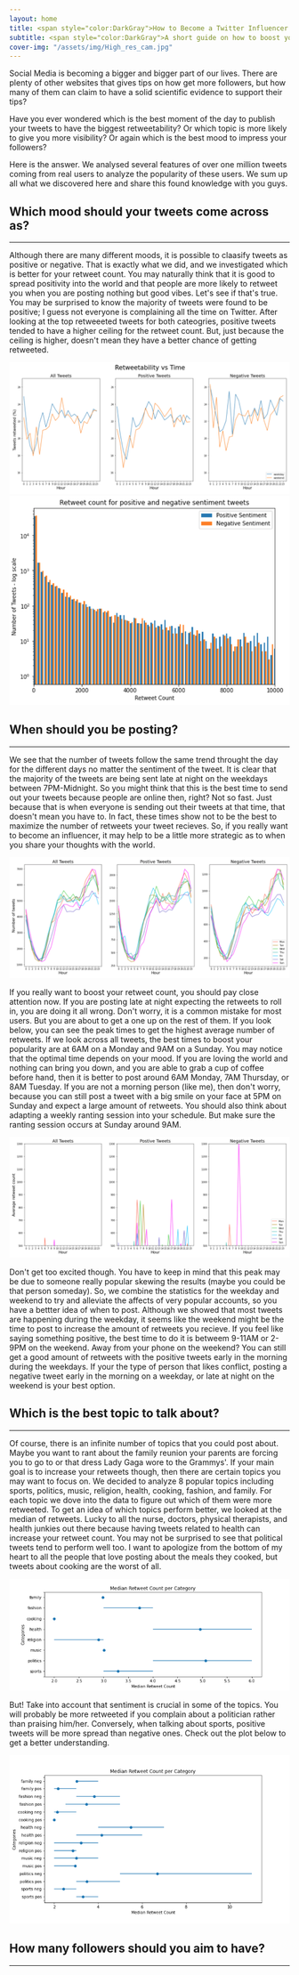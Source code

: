 ```yaml
---
layout: home
title: <span style="color:DarkGray">How to Become a Twitter Influencer </span>
subtitle: <span style="color:DarkGray">A short guide on how to boost your chances to be a real influencer on Twitter.</span>
cover-img: "/assets/img/High_res_cam.jpg"
---
```

 Social Media is becoming a bigger and bigger part of our lives. There are plenty of other websites that gives tips on how get more followers, but 
 how many of them can claim to have a solid scientific evidence to support their tips? 

 Have you ever wondered which is the best moment of the day to publish your tweets to have the biggest retweetability? 
 Or which topic is more likely to give you more visibility? Or again which is the best mood to impress your followers?

 Here is the answer.
 We analysed several features of over one million tweets coming from real users to analyze the popularity of these users. 
 We sum up all what we discovered here and share this found knowledge with you guys.


## Which mood should your tweets come across as?
___
Although there are many different moods, it is possible to claasify tweets as positive or negative. That is exactly what we did, and we investigated which is better for your retweet count. You may naturally think that it is good to spread positivity into the world and that people are more likely to retweet you when you are posting nothing but good vibes. Let's see if that's true. You may be surprised to know the majority of tweets were found to be positive; I guess not everyone is complaining all the time on Twitter. After looking at the top retweeeted tweets for both cateogries, positive tweets tended to have a higher ceiling for the retweet count. But, just because the ceiling is higher, doesn't mean they have a better chance of getting retweeted. 

![](/assets/img/retweetability.png)
![](/assets/img/tweet_retweet.png)

## When should you be posting?
___
We see that the number of tweets follow the same trend throught the day for the different days no matter the sentiment of the tweet. It is clear that the majority of the tweets are being sent late at night on the weekdays between 7PM-Midnight. So you might think that this is the best time to send out your tweets because people are online then, right? Not so fast. Just because that is when everyone is sending out their tweets at that time, that doesn't mean you have to. In fact, these times show not to be the best to maximize the number of retweets your tweet recieves. So, if you really want to become an influencer, it may help to be a little more strategic as to when you share your thoughts with the world. 

![](/assets/img/tweets_day.png)

If you really want to boost your retweet count, you should pay close attention now. If you are posting late at night expecting the retweets to roll in, you are doing it all wrong. Don't worry, it is a common mistake for most users. But you are about to get a one up on the rest of them. If you look below, you can see the peak times to get the highest average number of retweets. If we look across all tweets, the best times to boost your popularity are at 6AM on a Monday and 9AM on a Sunday. You may notice that the optimal time depends on your mood. If you are loving the world and nothing can bring you down, and you are able to grab a cup of coffee before hand, then it is better to post around 6AM Monday, 7AM Thursday, or 8AM Tuesday. If you are not a morning person (like me), then don't worry, because you can still post a tweet with a big smile on your face at 5PM on Sunday and expect a large amount of retweets. You should also think about adapting a weekly ranting session into your schedule. But make sure the ranting session occurs at Sunday around 9AM. 

![](/assets/img/peaks.png)

Don't get too excited though. You have to keep in mind that this peak may be due to someone really popular skewing the results (maybe you could be that person someday). So, we combine the statistics for the weekday and weekend to try and alleviate the affects of very popular accounts, so you have a bettter idea of when to post. Although we showed that most tweets are happening during the weekday, it seems like the weekend might be the time to post to increase the amount of retweets you recieve. If you feel like saying something positive, the best time to do it is betweem 9-11AM or 2-9PM on the weekend. Away from your phone on the weekend? You can still get a good amount of retweets with the positive tweets early in the morning during the weekdays. If your the type of person that likes conflict, posting a negative tweet early in the morning on a weekday, or late at night on the weekend is your best option. 

## Which is the best topic to talk about?
___

Of course, there is an infinite number of topics that you could post about. Maybe you want to rant about the family reunion your parents are forcing you to go to or that dress Lady Gaga wore to the Grammys'. If your main goal is to increase your retweets though, then there are certain topics you may want to focus on. We decided to analyze 8 popular topics including sports, politics, music, religion, health, cooking, fashion, and family. For each topic we dove into the data to figure out which of them were more retweeted. To get an idea of which topics perform better, we looked at the median of retweets. Lucky to all the nurse, doctors, physical therapists, and health junkies out there because having tweets related to health can increase your retweet count. You may not be surprised to see that political tweets tend to perform well too. I want to apologize from the bottom of my heart to all the people that love posting about the meals they cooked, but tweets about cooking are the worst of all. 


![Median retweet count per category](/assets/img/median_retweetcount_category.png)

But! Take into account that sentiment is crucial in some of the topics. You will probably be more retweeted if you complain about a politician rather than praising him/her. Conversely, when talking about sports, positive tweets will be more spread than negative ones. Check out the plot below to get a better understanding.

![Median retweet count per category and sentiment](/assets/img/median_retweetcount_category_sentiment.png)




## How many followers should you aim to have?
___



